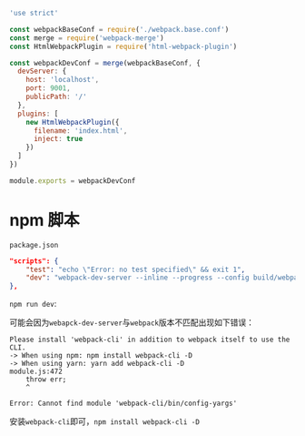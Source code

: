 
``` js
'use strict'

const webpackBaseConf = require('./webpack.base.conf')
const merge = require('webpack-merge')
const HtmlWebpackPlugin = require('html-webpack-plugin')

const webpackDevConf = merge(webpackBaseConf, {
  devServer: {
    host: 'localhost',
    port: 9001,
    publicPath: '/'
  },
  plugins: [
    new HtmlWebpackPlugin({
      filename: 'index.html',
      inject: true
    })
  ]
})

module.exports = webpackDevConf
```

# npm 脚本

`package.json`

``` json
"scripts": {
    "test": "echo \"Error: no test specified\" && exit 1",
    "dev": "webpack-dev-server --inline --progress --config build/webpack.dev.conf.js"
},
```

`npm run dev`:

可能会因为`webapck-dev-server`与`webpack`版本不匹配出现如下错误：

```
Please install 'webpack-cli' in addition to webpack itself to use the CLI.
-> When using npm: npm install webpack-cli -D
-> When using yarn: yarn add webpack-cli -D
module.js:472
    throw err;
    ^

Error: Cannot find module 'webpack-cli/bin/config-yargs'
```

安装`webpack-cli`即可，`npm install webpack-cli -D`

